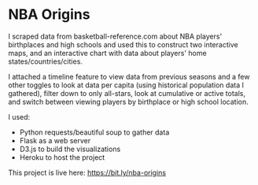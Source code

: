 # NBA Origins

I scraped data from basketball-reference.com about NBA players' birthplaces and high schools and used this to construct two interactive maps, and an interactive chart with data about players' home states/countries/cities.

I attached a timeline feature to view data from previous seasons and a few other toggles to look at data per capita (using historical population data I gathered), filter down to only all-stars, look at cumulative or active totals, and switch between viewing players by birthplace or high school location.

I used:
* Python requests/beautiful soup to gather data
* Flask as a web server
* D3.js to build the visualizations
* Heroku to host the project 

This project is live here: https://bit.ly/nba-origins
